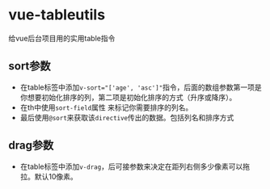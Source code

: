 # vue-tableutils
给vue后台项目用的实用table指令

## sort参数
* 在table标签中添加`v-sort="['age', 'asc']"`指令，后面的数组参数第一项是你想要初始化排序的列，第二项是初始化排序的方式（升序或降序）。
* 在th中使用`sort-field`属性 来标记你需要排序的列名。
* 最后使用`@sort`来获取该`directive`传出的数据。包括列名和排序方式

## drag参数
* 在table标签中添加`v-drag`，后可接参数来决定在距列右侧多少像素可以拖拉。默认10像素。
